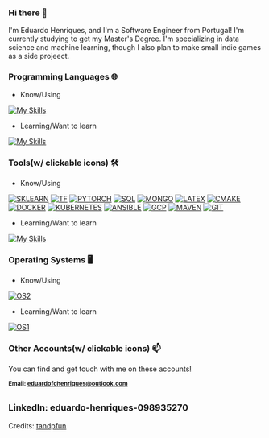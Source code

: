 ### Hi there 👋

I'm Eduardo Henriques, and I'm a Software Engineer from Portugal! I'm currently studying to get my Master's Degree. I'm specializing in data science and machine learning,
though I also plan to make small indie games as a side projeect.  


<!-- ![Swastik Baranwal's GitHub Stats](https://github-readme-stats.vercel.app/api?username=EduardoHenriques&show_icons=true&include_all_commits=true) -->


### Programming Languages 🌐

- Know/Using

[![My Skills](https://skillicons.dev/icons?i=c,cpp,python,bash,lua,cs,java,matlab&theme=dark&perline=8)](https://skillicons.dev)

- Learning/Want to learn

[![My Skills](https://skillicons.dev/icons?i=kotlin,r,go&theme=dark&perline=3)](https://skillicons.dev)

### Tools(w/ clickable icons) 🛠️

- Know/Using

[![SKLEARN](https://skillicons.dev/icons?i=sklearn&theme=dark&perline=5)](https://scikit-learn.org/stable/)
[![TF](https://skillicons.dev/icons?i=tensorflow&theme=dark&perline=5)](https://www.tensorflow.org/)
[![PYTORCH](https://skillicons.dev/icons?i=pytorch&theme=dark&perline=5)](https://pytorch.org/)
[![SQL](https://skillicons.dev/icons?i=mysql&theme=dark&perline=5)](https://www.microsoft.com/en-us/sql-server)
[![MONGO](https://skillicons.dev/icons?i=mongodb&theme=dark&perline=5)](https://www.mongodb.com/)
[![LATEX](https://skillicons.dev/icons?i=latex&theme=dark&perline=5)](https://www.latex-project.org/)
[![CMAKE](https://skillicons.dev/icons?i=cmake&theme=dark&perline=5)](https://cmake.org/)
[![DOCKER](https://skillicons.dev/icons?i=docker&theme=dark&perline=5)](https://www.docker.com/)
[![KUBERNETES](https://skillicons.dev/icons?i=kubernetes&theme=dark&perline=5)](https://kubernetes.io/)
[![ANSIBLE](https://skillicons.dev/icons?i=ansible&theme=dark&perline=5)](https://www.ansible.com/)
[![GCP](https://skillicons.dev/icons?i=gcp&theme=dark&perline=5)](https://cloud.google.com/)
[![MAVEN](https://skillicons.dev/icons?i=maven&theme=dark&perline=5)](https://maven.apache.org/)
[![GIT](https://skillicons.dev/icons?i=git&theme=dark&perline=5)](https://git-scm.com/)

<!--[![My Skills](https://skillicons.dev/icons?i=sklearn,pytorch,tensorflow,mysql,mongodb,latex,cmake,docker,kubernetes,ansible,gcp,maven,git,md&theme=dark&perline=5)](https://skillicons.dev)-->

- Learning/Want to learn

[![My Skills](https://skillicons.dev/icons?i=godot&theme=dark&perline=3)](https://godotengine.org/)

### Operating Systems 🖥️

- Know/Using

[![OS2](https://skillicons.dev/icons?i=ubuntu,mint,debian,windows&theme=dark&perline=4)](https://skillicons.dev)

- Learning/Want to learn

[![OS1](https://skillicons.dev/icons?i=arch&theme=dark&perline=4)](https://skillicons.dev)

### Other Accounts(w/ clickable icons) 📫

You can find and get touch with me on these accounts!

<sub>**Email: eduardofchenriques@outlook.com**</sub>

<sub>**LinkedIn: eduardo-henriques-098935270**</sub>
---
Credits: [tandpfun](https://github.com/tandpfun)
